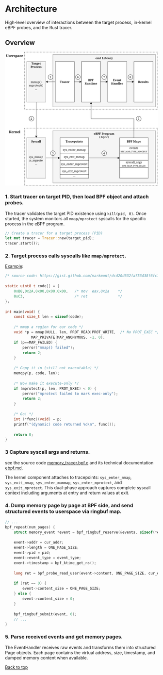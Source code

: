 # Architecture

High-level overview of interactions between the target process, in-kernel eBPF probes, and the Rust tracer.

## Overview

![architecture](./images/architecture.svg)

### 1. Start tracer on target PID, then load BPF object and attach probes.

The tracer validates the target PID existence using `kill(pid, 0)`. Once started, the system monitors all `mmap/mprotect` syscalls for the specific process in the eBPF program.

```rust
// Create a tracer for a target process (PID)
let mut tracer = Tracer::new(target_pid);
tracer.start()?;
```

### 2. Target process calls syscalls like `mmap/mprotect`.

[Example](https://gist.github.com/markmont/dcd20d632fa753438f6fc1b3bb3711ec):

```c
/* source code: https://gist.github.com/markmont/dcd20d632fa753438f6fc1b3bb3711ec */

static uint8_t code[] = {
    0xB8,0x2A,0x00,0x00,0x00,   /* mov  eax,0x2a    */
    0xC3,                       /* ret              */
};

int main(void) {
    const size_t len = sizeof(code);

    /* mmap a region for our code */
    void *p = mmap(NULL, len, PROT_READ|PROT_WRITE,  /* No PROT_EXEC */
            MAP_PRIVATE|MAP_ANONYMOUS, -1, 0);
    if (p==MAP_FAILED) {
        perror("mmap() failed");
        return 2;
    }

    /* Copy it in (still not executable) */
    memcpy(p, code, len);

    /* Now make it execute-only */
    if (mprotect(p, len, PROT_EXEC) < 0) {
        perror("mprotect failed to mark exec-only");
        return 2;
    }

    /* Go! */
    int (*func)(void) = p;
    printf("(dynamic) code returned %d\n", func());

    return 0;
}
```

### 3 Capture syscall args and returns.

see the source code [memory_tracer.bpf.c](../src/bpf/memory_tracer.bpf.c) and its technical documentation [ebpf.md](ebpf.md).

The kernel component attaches to tracepoints: `sys_enter_mmap`, `sys_exit_mmap`, `sys_enter_munmap`, `sys_enter_mprotect`, and `sys_exit_mprotect`. This dual-phase approach captures complete syscall context including arguments at entry and return values at exit.

### 4. Dump memory page by page at BPF side, and send structured events to userspace via ringbuf map.

```c
// ...
bpf_repeat(num_pages) {
    struct memory_event *event = bpf_ringbuf_reserve(&events, sizeof(*event), 0);

    event->addr = cur_addr;
    event->length = ONE_PAGE_SIZE;
    event->pid = pid;
    event->event_type = event_type;
    event->timestamp = bpf_ktime_get_ns();

    long ret = bpf_probe_read_user(event->content, ONE_PAGE_SIZE, cur_data);

    if (ret == 0) {
        event->content_size = ONE_PAGE_SIZE;
    } else {
        event->content_size = 0;
    }
    
    bpf_ringbuf_submit(event, 0);
    // ...
}
```

### 5. Parse received events and get memory pages.

The EventHandler receives raw events and transforms them into structured Page objects. Each page contains the virtual address, size, timestamp, and dumped memory content when available.

<a href="#top">Back to top</a>
